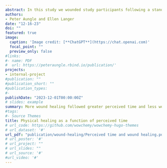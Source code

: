 ```yaml
---
abstract: In this study we wounded study participants following a standardized procedure and manipulated perceived time to test whether perceived time affected the rate of healing. We measured the amount of healing that occurred across three conditions using a within-subjects design - Slow Time (half as fast as clock time), Normal Time (clock time), and Fast Time (twice as fast as clock time). Based on the theory of mind-body unity – which posits simultaneous and bidirectional influences of mind on body and body on mind – we hypothesized that wounds would heal faster or slower when perceived time was manipulated to be experienced as longer or shorter respectively. Although the actual elapsed time was 28 minutes in all three conditions, significantly more healing was observed in the Normal Time condition compared to the Slow Time condition, in the Fast Time condition compared to the Normal Time condition, and in the Fast Time condition compared to the Slow Time condition. These results support the hypothesis that the effect of time on physical healing is directly affected by one’s psychological experience of time, independent of the actual elapsed time. 
authors:
- Peter Aungle and Ellen Langer
date: "12-16-23"
doi: ""
featured: true
image:
  caption: 'Image credit: [**ChatGPT**](https://chat.openai.com)'
  focal_point: ""
  preview_only: false
#links:
#- name: PDF
#  url: https://peteraungle.rbind.io/publication/'
projects:
- internal-project
#publication: ""
#publication_short: ""
#publication_types:
#- 
publishDate: "2023-12-01T00:00:00Z"
# slides: example
summary: More wound healing followed greater perceived time and less wound healing followed less perceived time, even though elapsed time was always equal.
#tags:
#- Source Themes
title: Physical healing as a function of perceived time
# url_code: https://github.com/wowchemy/wowchemy-hugo-themes
# url_dataset: '#'
url_pdf: "publication/wound-healing/Perceived time and wound healing.pdf"
# url_poster: '#'
# url_project: ""
# url_slides: ""
# url_source: '#'
#url_video: '#'
---
```

